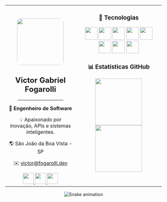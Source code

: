 <div align="center">
  <table>
    <tr>
      <td align="center" width="45%" valign="top">
        <br>
        <img src="https://cdn.discordapp.com/avatars/449279890156683265/66ebfb152b2d69167003c37fd4fec984.png?size=2048" width="150" style="border-radius: 12px; margin-top: 20px;" /><br>
        <h2>Victor Gabriel Fogarolli</h2>
        <hr width="70%" />
        <p><strong>🧠 Engenheiro de Software</strong></p>
        <p>💡 Apaixonado por inovação, APIs e sistemas inteligentes.</p>
        <p>🌎 São João da Boa Vista - SP</p>
        <p>✉️ <a href="mailto:victor@fogarolli.dev">victor@fogarolli.dev</a></p>
        <div align="center">
          <a href="https://www.instagram.com/victor.fogarolli/" target="_blank">
            <img src="https://skillicons.dev/icons?i=instagram" width="35" />
          </a>
          <a href="https://discord.com/users/449279890156683265" target="_blank">
            <img src="https://skillicons.dev/icons?i=discord" width="35" />
          </a>
          <a href="https://www.linkedin.com/in/victor-gabriel-fogarolli-8a9b56216" target="_blank">
            <img src="https://skillicons.dev/icons?i=linkedin" width="35" />
          </a>
        </div>
      </td>
      <td align="center" width="55%" valign="top">
        <h3>🚀 Tecnologias</h3>
        <div>
          <img src="https://cdn.jsdelivr.net/gh/devicons/devicon/icons/html5/html5-original.svg" height="40" />
          <img src="https://cdn.jsdelivr.net/gh/devicons/devicon/icons/css3/css3-original.svg" height="40" />
          <img src="https://cdn.jsdelivr.net/gh/devicons/devicon/icons/javascript/javascript-original.svg" height="40" />
          <img src="https://cdn.jsdelivr.net/gh/devicons/devicon/icons/typescript/typescript-original.svg" height="40" />
          <img src="https://cdn.jsdelivr.net/gh/devicons/devicon/icons/react/react-original.svg" height="40" />
          <img src="https://cdn.jsdelivr.net/gh/devicons/devicon/icons/postgresql/postgresql-original.svg" height="40" />
          <img src="https://cdn.jsdelivr.net/gh/devicons/devicon/icons/mysql/mysql-original.svg" height="40" />
          <img src="https://skillicons.dev/icons?i=prisma" height="40" />
        </div>
        <h3>📊 Estatísticas GitHub</h3>
        <img src="https://github-readme-stats.vercel.app/api?username=Victor-Fogarolli&show_icons=true&theme=dracula&hide_border=false&include_all_commits=true&count_private=true&card_width=450" height="150" />
        <img src="https://github-readme-stats.vercel.app/api/top-langs?username=Victor-Fogarolli&layout=compact&theme=dracula&hide_border=false&langs_count=5&card_width=450" height="150" />
      </td>
    </tr>
  </table>
</div>
<div align="center">
  <img src="https://raw.githubusercontent.com/Victor-Fogarolli/Victor-Fogarolli/output/snake.svg" alt="Snake animation" />
</div>
